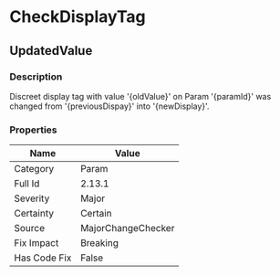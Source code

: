 ﻿---  
uid: MajorChangeChecker_2_13_1  
---

# CheckDisplayTag

## UpdatedValue

### Description

Discreet display tag with value '{oldValue}' on Param '{paramId}' was changed from '{previousDispay}' into '{newDisplay}'.

### Properties

| Name         | Value              |
| ------------ | ------------------ |
| Category     | Param              |
| Full Id      | 2.13.1             |
| Severity     | Major              |
| Certainty    | Certain            |
| Source       | MajorChangeChecker |
| Fix Impact   | Breaking           |
| Has Code Fix | False              |
